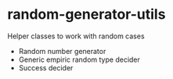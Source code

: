 # random-generator-utils
Helper classes to work with random cases

* Random number generator
* Generic empiric random type decider
* Success decider

